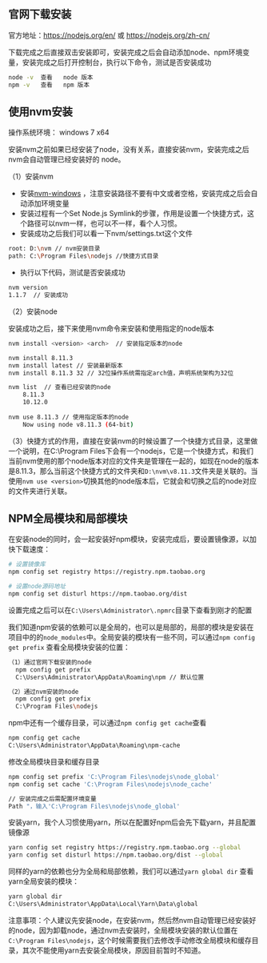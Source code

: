 ## 官网下载安装

官方地址：<https://nodejs.org/en/> 或 <https://nodejs.org/zh-cn/> 

下载完成之后直接双击安装即可，安装完成之后会自动添加node、npm环境变量，安装完成之后打开控制台，执行以下命令，测试是否安装成功

```bash
node -v  查看   node 版本
npm -v   查看   npm 版本
```

## 使用nvm安装  

   操作系统环境： windows 7 x64 

   安装nvm之前如果已经安装了node，没有关系，直接安装nvm，安装完成之后nvm会自动管理已经安装好的 node。

（1）安装nvm

- 安装[nvm-windows](https://github.com/coreybutler/nvm-windows#node-version-manager-nvm-for-windows) ，注意安装路径不要有中文或者空格，安装完成之后会自动添加环境变量
- 安装过程有一个Set Node.js Symlink的步骤，作用是设置一个快捷方式，这个路径可以nvm一样，也可以不一样，看个人习惯。
- 安装成功之后我们可以看一下nvm/settings.txt这个文件

```bash
root: D:\nvm // nvm安装目录
path: C:\Program Files\nodejs //快捷方式目录
```

- 执行以下代码，测试是否安装成功

```bash
nvm version
1.1.7  // 安装成功
```

（2）安装node

安装成功之后，接下来使用nvm命令来安装和使用指定的node版本

```bash
nvm install <version> <arch>  // 安装指定版本的node

nvm install 8.11.3
nvm install latest // 安装最新版本
nvm install 8.11.3 32 // 32位操作系统需指定arch值，声明系统架构为32位
```

```bash
nvm list  // 查看已经安装的node
	8.11.3
    10.12.0
  
nvm use 8.11.3 // 使用指定版本的node
	Now using node v8.11.3 (64-bit)
```

（3）快捷方式的作用，直接在安装nvm的时候设置了一个快捷方式目录，这里做一个说明，在C:\Program Files下会有一个nodejs，它是一个快捷方式，和我们当前nvm使用的那个node版本对应的文件夹是管理在一起的，如现在node的版本是8.11.3，那么当前这个快捷方式的文件夹和`D:\nvm\v8.11.3`文件夹是关联的。当使用`nvm use <version>`切换其他的node版本后，它就会和切换之后的node对应的文件夹进行关联。

## NPM全局模块和局部模块

在安装node的同时，会一起安装好npm模块，安装完成后，要设置镜像源，以加快下载速度：

```bash
# 设置镜像库
npm config set registry https://registry.npm.taobao.org

# 设置node源码地址
npm config set disturl https://npm.taobao.org/dist
```

设置完成之后可以在`C:\Users\Administrator\.npmrc`目录下查看到刚才的配置

我们知道npm安装的依赖可以是全局的，也可以是局部的，局部的模块是安装在项目中的的`node_modules`中。全局安装的模块有一些不同，可以通过`npm config get prefix` 查看全局模块安装的位置：

```bash
（1）通过官网下载安装的node 
  npm config get prefix
  C:\Users\Administrator\AppData\Roaming\npm // 默认位置

（2）通过nvm安装的node
  npm config get prefix
  C:\Program Files\nodejs
```

npm中还有一个缓存目录，可以通过`npm config get cache`查看

```bash
npm config get cache
C:\Users\Administrator\AppData\Roaming\npm-cache
```

修改全局模块目录和缓存目录

```bash
npm config set prefix 'C:\Program Files\nodejs\node_global'
npm config set cache 'C:\Program Files\nodejs\node_cache'

// 安装完成之后需配置环境变量
Path "，输入'C:\Program Files\nodejs\node_global'
```

安装yarn，我个人习惯使用yarn，所以在配置好npm后会先下载yarn，并且配置镜像源

```bash
yarn config set registry https://registry.npm.taobao.org --global 
yarn config set disturl https://npm.taobao.org/dist --global
```

同样的yarn的依赖也分为全局和局部依赖，我们可以通过`yarn global dir` 查看yarn全局安装的模块：

```bash
yarn global dir
C:\Users\Administrator\AppData\Local\Yarn\Data\global
```

注意事项：个人建议先安装node，在安装nvm，然后然nvm自动管理已经安装好的node，因为卸载node，通过nvm去安装时，全局模块安装的默认位置在`C:\Program Files\nodejs`，这个时候需要我们去修改手动修改全局模块和缓存目录，其次不能使用yarn去安装全局模块，原因目前暂时不知道。
